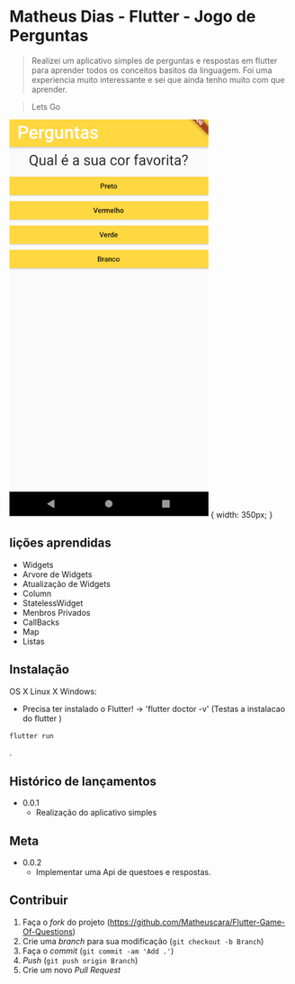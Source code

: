 ﻿# Matheus Dias  - Flutter - Jogo de Perguntas 

> Realizei um aplicativo simples de perguntas e respostas em flutter para aprender todos os conceitos basitos da linguagem.
> Foi uma experiencia muito interessante e sei que ainda tenho muito com que aprender. 

> Lets Go

![](./imageGame1.png) { width: 350px; }

## lições aprendidas

* Widgets
* Arvore de Widgets
* Atualização de Widgets
* Column
* StatelessWidget
* Menbros Privados
* CallBacks
* Map
* Listas

## Instalação

OS X Linux X Windows:

* Precisa ter instalado o Flutter! -> 'flutter doctor -v'  (Testas a instalacao do flutter )

```sh
flutter run
```
.

## Histórico de lançamentos

* 0.0.1
    * Realização do aplicativo simples

## Meta

* 0.0.2
    * Implementar uma Api de questoes e respostas. 

## Contribuir

1. Faça o _fork_ do projeto (https://github.com/Matheuscara/Flutter-Game-Of-Questions)
2. Crie uma _branch_ para sua modificação (`git checkout -b Branch`)
3. Faça o _commit_ (`git commit -am 'Add .'`)
4. _Push_ (`git push origin Branch`)
5. Crie um novo _Pull Request_
